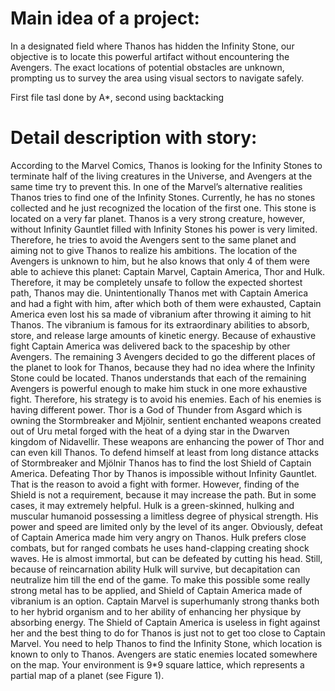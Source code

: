 # Main idea of a project:

In a designated field where Thanos has hidden the Infinity Stone, our objective is to locate this powerful artifact without encountering the Avengers.
The exact locations of potential obstacles are unknown, prompting us to survey the area using visual sectors to navigate safely.

First file tasl done by A*, second using backtacking

# Detail description with story:

According to the Marvel Comics, Thanos is looking for the Infinity Stones to terminate
half of the living creatures in the Universe, and Avengers at the same time try to prevent this.
In one of the Marvel’s alternative realities Thanos tries to find one of the Infinity Stones.
Currently, he has no stones collected and he just recognized the location of the first one. This
stone is located on a very far planet. Thanos is a very strong creature, however, without Infinity
Gauntlet filled with Infinity Stones his power is very limited. Therefore, he tries to avoid the
Avengers sent to the same planet and aiming not to give Thanos to realize his ambitions. The
location of the Avengers is unknown to him, but he also knows that only 4 of them were able
to achieve this planet: Captain Marvel, Captain America, Thor and Hulk. Therefore, it may be
completely unsafe to follow the expected shortest path, Thanos may die.
Unintentionally Thanos met with Captain America and had a fight with him, after which
both of them were exhausted, Captain America even lost his sa made of vibranium after
throwing it aiming to hit Thanos. The vibranium is famous for its extraordinary abilities to
absorb, store, and release large amounts of kinetic energy. Because of exhaustive fight Captain
America was delivered back to the spaceship by other Avengers. The remaining 3 Avengers
decided to go the different places of the planet to look for Thanos, because they had no idea
where the Infinity Stone could be located. Thanos understands that each of the remaining
Avengers is powerful enough to make him stuck in one more exhaustive fight. Therefore, his
strategy is to avoid his enemies. Each of his enemies is having different power.
Thor is a God of Thunder from Asgard which is owning the Stormbreaker and Mjölnir,
sentient enchanted weapons created out of Uru metal forged with the heat of a dying star in the
Dwarven kingdom of Nidavellir. These weapons are enhancing the power of Thor and can even
kill Thanos. To defend himself at least from long distance attacks of Stormbreaker and Mjölnir
Thanos has to find the lost Shield of Captain America. Defeating Thor by Thanos is impossible
without Infinity Gauntlet. That is the reason to avoid a fight with former. However, finding of
the Shield is not a requirement, because it may increase the path. But in some cases, it may
extremely helpful.
Hulk is a green-skinned, hulking and muscular humanoid possessing a limitless degree
of physical strength. His power and speed are limited only by the level of its anger. Obviously,
defeat of Captain America made him very angry on Thanos. Hulk prefers close combats, but
for ranged combats he uses hand-clapping creating shock waves. He is almost immortal, but
can be defeated by cutting his head. Still, because of reincarnation ability Hulk will survive,
but decapitation can neutralize him till the end of the game. To make this possible some really
strong metal has to be applied, and Shield of Captain America made of vibranium is an option.
Captain Marvel is superhumanly strong thanks both to her hybrid organism and to her
ability of enhancing her physique by absorbing energy. The Shield of Captain America is
useless in fight against her and the best thing to do for Thanos is just not to get too close to
Captain Marvel.
You need to help Thanos to find the Infinity Stone, which location is known to only to
Thanos. Avengers are static enemies located somewhere on the map. Your environment is 9*9
square lattice, which represents a partial map of a planet (see Figure 1).
